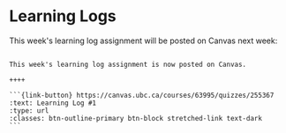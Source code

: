 # Learning Logs

This week's learning log assignment will be posted on Canvas next week:

````{panels}

This week's learning log assignment is now posted on Canvas.

++++ 

```{link-button} https://canvas.ubc.ca/courses/63995/quizzes/255367
:text: Learning Log #1
:type: url
:classes: btn-outline-primary btn-block stretched-link text-dark
```
````
